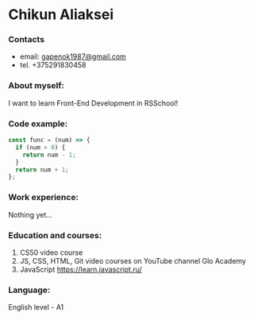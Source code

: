 # Chikun Aliaksei
### Contacts
* email: gapenok1987@gmail.com
* tel. +375291830458

### About myself:
I want to learn Front-End Development in RSSchool!
### Code example:

```javascript
const func = (num) => {
  if (num > 0) {
    return num - 1;
  }
  return num + 1;
};
```
### Work experience:
Nothing yet…
### Education and courses:
1. CS50 video course
2. JS, CSS, HTML, Git video courses on YouTube channel Glo Academy
3. JavaScript https://learn.javascript.ru/

### Language:
English level - A1
